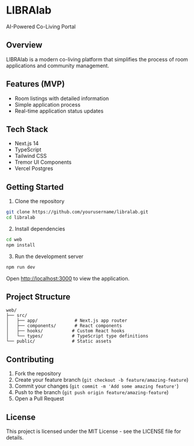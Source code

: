 # LIBRAlab

AI-Powered Co-Living Portal

## Overview

LIBRAlab is a modern co-living platform that simplifies the process of room applications and community management.

## Features (MVP)

- Room listings with detailed information
- Simple application process
- Real-time application status updates

## Tech Stack

- Next.js 14
- TypeScript
- Tailwind CSS
- Tremor UI Components
- Vercel Postgres

## Getting Started

1. Clone the repository
```bash
git clone https://github.com/yourusername/libralab.git
cd libralab
```

2. Install dependencies
```bash
cd web
npm install
```

3. Run the development server
```bash
npm run dev
```

Open [http://localhost:3000](http://localhost:3000) to view the application.

## Project Structure

```
web/
├── src/
│   ├── app/              # Next.js app router
│   ├── components/       # React components
│   ├── hooks/           # Custom React hooks
│   └── types/           # TypeScript type definitions
└── public/              # Static assets
```

## Contributing

1. Fork the repository
2. Create your feature branch (`git checkout -b feature/amazing-feature`)
3. Commit your changes (`git commit -m 'Add some amazing feature'`)
4. Push to the branch (`git push origin feature/amazing-feature`)
5. Open a Pull Request

## License

This project is licensed under the MIT License - see the LICENSE file for details.

